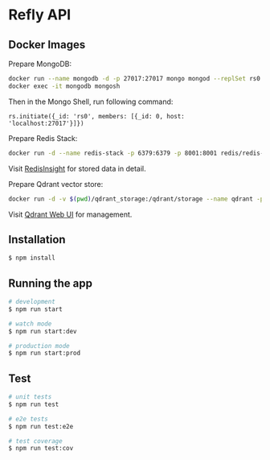 # Refly API

## Docker Images

Prepare MongoDB:

```bash
docker run --name mongodb -d -p 27017:27017 mongo mongod --replSet rs0
docker exec -it mongodb mongosh
```

Then in the Mongo Shell, run following command:

```
rs.initiate({_id: 'rs0', members: [{_id: 0, host: 'localhost:27017'}]})
```

Prepare Redis Stack:

```bash
docker run -d --name redis-stack -p 6379:6379 -p 8001:8001 redis/redis-stack:latest
```

Visit [RedisInsight](http://localhost:8001/redis-stack/browser) for stored data in detail.

Prepare Qdrant vector store:

```bash
docker run -d -v $(pwd)/qdrant_storage:/qdrant/storage --name qdrant -p 6333:6333 -p 6334:6334 qdrant/qdrant
```

Visit [Qdrant Web UI](http://localhost:6333/dashboard) for management.

## Installation

```bash
$ npm install
```

## Running the app

```bash
# development
$ npm run start

# watch mode
$ npm run start:dev

# production mode
$ npm run start:prod
```

## Test

```bash
# unit tests
$ npm run test

# e2e tests
$ npm run test:e2e

# test coverage
$ npm run test:cov
```
